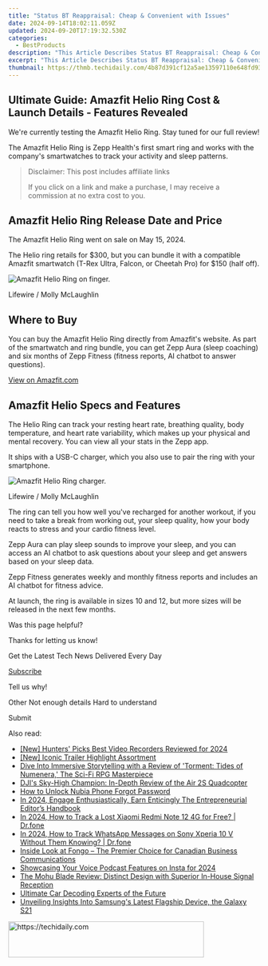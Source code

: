 ```yaml
---
title: "Status BT Reappraisal: Cheap & Convenient with Issues"
date: 2024-09-14T18:02:11.059Z
updated: 2024-09-20T17:19:32.530Z
categories:
  - BestProducts
description: "This Article Describes Status BT Reappraisal: Cheap & Convenient with Issues"
excerpt: "This Article Describes Status BT Reappraisal: Cheap & Convenient with Issues"
thumbnail: https://thmb.techidaily.com/4b87d391cf12a5ae13597110e648fd93c3ae4425301404db4cfcebfa50a8ddc4.png
---
```


## Ultimate Guide: Amazfit Helio Ring Cost & Launch Details - Features Revealed

We're currently testing the Amazfit Helio Ring. Stay tuned for our full review!

 The Amazfit Helio Ring is Zepp Health's first smart ring and works with the company's smartwatches to track your activity and sleep patterns.

>  Disclaimer: This post includes affiliate links
>
>  If you click on a link and make a purchase, I may receive a commission at no extra cost to you.
>

## Amazfit Helio Ring Release Date and Price

 The Amazfit Helio Ring went on sale on May 15, 2024\.

 The Helio ring retails for $300, but you can bundle it with a compatible Amazfit smartwatch (T-Rex Ultra, Falcon, or Cheetah Pro) for $150 (half off).

![Amazfit Helio Ring on finger.](https://www.lifewire.com/thmb/fZmZBwZyOcfLxxOFKRzZYHN-2Cg=/1500x0/filters:no_upscale():max_bytes(150000):strip_icc():format(webp)/AmazfitHelioRing_crop-574642441bec41228958dcb4025e662a.jpg)

Lifewire / Molly McLaughlin

## Where to Buy

 You can buy the Amazfit Helio Ring directly from Amazfit's website. As part of the smartwatch and ring bundle, you can get Zepp Aura (sleep coaching) and six months of Zepp Fitness (fitness reports, AI chatbot to answer questions).

[View on Amazfit.com](https://us.amazfit.com/products/amazfit-helio-ring)

## Amazfit Helio Specs and Features

 The Helio Ring can track your resting heart rate, breathing quality, body temperature, and heart rate variability, which makes up your physical and mental recovery. You can view all your stats in the Zepp app.

 It ships with a USB-C charger, which you also use to pair the ring with your smartphone.

![Amazfit Helio Ring charger.](https://www.lifewire.com/thmb/Er_MEJDbTps5jv74Y7giffV-KG4=/1500x0/filters:no_upscale():max_bytes(150000):strip_icc():format(webp)/AmazfitHelioRingCharger-c360c0a7cedf4b099a4a7764d58729f2.jpg)

Lifewire / Molly McLaughlin

 The ring can tell you how well you've recharged for another workout, if you need to take a break from working out, your sleep quality, how your body reacts to stress and your cardio fitness level.

 Zepp Aura can play sleep sounds to improve your sleep, and you can access an AI chatbot to ask questions about your sleep and get answers based on your sleep data.

 Zepp Fitness generates weekly and monthly fitness reports and includes an AI chatbot for fitness advice.

 At launch, the ring is available in sizes 10 and 12, but more sizes will be released in the next few months.

Was this page helpful?

Thanks for letting us know!

 Get the Latest Tech News Delivered Every Day

[Subscribe](https://www.lifewire.com/#)

Tell us why!

 Other  Not enough details  Hard to understand

 Submit

<ins class="adsbygoogle"
     style="display:block"
     data-ad-format="autorelaxed"
     data-ad-client="ca-pub-7571918770474297"
     data-ad-slot="1223367746"></ins>

<ins class="adsbygoogle"
     style="display:block"
     data-ad-client="ca-pub-7571918770474297"
     data-ad-slot="8358498916"
     data-ad-format="auto"
     data-full-width-responsive="true"></ins>

<span class="atpl-alsoreadstyle">Also read:</span>
<div><ul>
<li><a href="https://fox-helps.techidaily.com/new-hunters-picks-best-video-recorders-reviewed-for-2024/"><u>[New] Hunters' Picks Best Video Recorders Reviewed for 2024</u></a></li>
<li><a href="https://some-techniques.techidaily.com/new-iconic-trailer-highlight-assortment/"><u>[New] Iconic Trailer Highlight Assortment</u></a></li>
<li><a href="https://buynow-reviews.techidaily.com/dive-into-immersive-storytelling-with-a-review-of-torment-tides-of-numenera-the-sci-fi-rpg-masterpiece/"><u>Dive Into Immersive Storytelling with a Review of 'Torment: Tides of Numenera,' The Sci-Fi RPG Masterpiece</u></a></li>
<li><a href="https://buynow-reviews.techidaily.com/djis-sky-high-champion-in-depth-review-of-the-air-2s-quadcopter/"><u>DJI's Sky-High Champion: In-Depth Review of the Air 2S Quadcopter</u></a></li>
<li><a href="https://review-topics.techidaily.com/how-to-unlock-nubia-phone-forgot-password-by-drfone-android-unlock-android-unlock/"><u>How to Unlock Nubia Phone Forgot Password</u></a></li>
<li><a href="https://youtube-zero.techidaily.com/24-engage-enthusiastically-earn-enticingly-the-entrepreneurial-editors-handbook/"><u>In 2024, Engage Enthusiastically, Earn Enticingly The Entrepreneurial Editor’s Handbook</u></a></li>
<li><a href="https://android-location-track.techidaily.com/in-2024-how-to-track-a-lost-xiaomi-redmi-note-12-4g-for-free-drfone-by-drfone-virtual-android/"><u>In 2024, How to Track a Lost Xiaomi Redmi Note 12 4G for Free? | Dr.fone</u></a></li>
<li><a href="https://android-location-track.techidaily.com/in-2024-how-to-track-whatsapp-messages-on-sony-xperia-10-v-without-them-knowing-drfone-by-drfone-virtual-android/"><u>In 2024, How to Track WhatsApp Messages on Sony Xperia 10 V Without Them Knowing? | Dr.fone</u></a></li>
<li><a href="https://buynow-reviews.techidaily.com/inside-look-at-fongo-the-premier-choice-for-canadian-business-communications/"><u>Inside Look at Fongo – The Premier Choice for Canadian Business Communications</u></a></li>
<li><a href="https://article-helps.techidaily.com/showcasing-your-voice-podcast-features-on-insta-for-2024/"><u>Showcasing Your Voice Podcast Features on Insta for 2024</u></a></li>
<li><a href="https://buynow-reviews.techidaily.com/the-mohu-blade-review-distinct-design-with-superior-in-house-signal-reception/"><u>The Mohu Blade Review: Distinct Design with Superior In-House Signal Reception</u></a></li>
<li><a href="https://buynow-reviews.techidaily.com/ultimate-car-decoding-experts-of-the-future/"><u>Ultimate Car Decoding Experts of the Future</u></a></li>
<li><a href="https://buynow-reviews.techidaily.com/unveiling-insights-into-samsungs-latest-flagship-device-the-galaxy-s21/"><u>Unveiling Insights Into Samsung's Latest Flagship Device, the Galaxy S21</u></a></li>
</ul></div>

<!-- affiliate ads begin -->
<a href="https://aligracehair.sjv.io/c/5597632/2135403/19272" target="_top" id="2135403">
  <img src="//a.impactradius-go.com/display-ad/19272-2135403" border="0" alt="https://techidaily.com" width="392" height="72"/>
</a>
<img height="0" width="0" src="https://aligracehair.sjv.io/i/5597632/2135403/19272" style="position:absolute;visibility:hidden;" border="0" />
<!-- affiliate ads end -->

